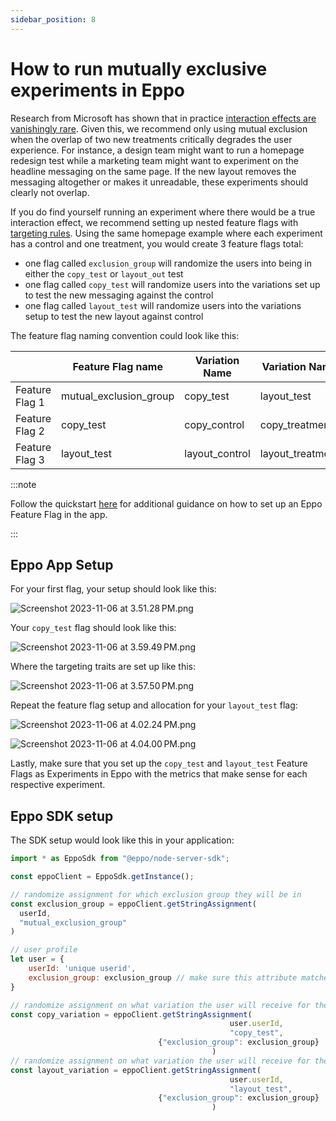 ```yaml
---
sidebar_position: 8
---
```


# How to run mutually exclusive experiments in Eppo

Research from Microsoft has shown that in practice [interaction effects are vanishingly rare](https://www.microsoft.com/en-us/research/group/experimentation-platform-exp/articles/a-b-interactions-a-call-to-relax/). Given this, we recommend only using mutual exclusion when the overlap of two new treatments critically degrades the user experience. For instance, a design team might want to run a homepage redesign test while a marketing team might want to experiment on the headline messaging on the same page. If the new layout removes the messaging altogether or makes it unreadable, these experiments should clearly not overlap.

If you do find yourself running an experiment where there would be a true interaction effect, we recommend setting up nested feature flags with [targeting rules](/feature-flagging/targeting). Using the same homepage example where each experiment has a control and one treatment, you would create 3 feature flags total:

- one flag called `exclusion_group` will randomize the users into being in either the `copy_test` or `layout_out` test
- one flag called `copy_test` will randomize users into the variations set up to test the new messaging against the control
- one flag called `layout_test` will randomize users into the variations setup to test the new layout against control

The feature flag naming convention could look like this:

|  | Feature Flag name | Variation Name | Variation Name |
| --- | --- | --- | --- |
| Feature Flag 1 | mutual_exclusion_group | copy_test | layout_test |
| Feature Flag 2 | copy_test | copy_control | copy_treatment |
| Feature Flag 3 | layout_test | layout_control | layout_treatment |

:::note

Follow the quickstart [here](/feature-flag-quickstart/) for additional guidance on how to set up an Eppo Feature Flag in the app.

:::

## Eppo App Setup

For your first flag, your setup should look like this:

![Screenshot 2023-11-06 at 3.51.28 PM.png](/img/guides/mutually-exclusive-experiments/exclusion-group-flag-setup.png)

Your `copy_test` flag should look like this:

![Screenshot 2023-11-06 at 3.59.49 PM.png](/img/guides/mutually-exclusive-experiments/copy-test-flag-setup.png)

Where the targeting traits are set up like this:

![Screenshot 2023-11-06 at 3.57.50 PM.png](/img/guides/mutually-exclusive-experiments/copy-test-targeting-rules-setup.png)

Repeat the feature flag setup and allocation for your `layout_test` flag:

![Screenshot 2023-11-06 at 4.02.24 PM.png](/img/guides/mutually-exclusive-experiments/layout-test-flag-setup.png)

![Screenshot 2023-11-06 at 4.04.00 PM.png](/img/guides/mutually-exclusive-experiments/layout-test-targeting-rules-setup.png)

Lastly, make sure that you set up the `copy_test` and `layout_test` Feature Flags as Experiments in Eppo with the metrics that make sense for each respective experiment.

## Eppo SDK setup

The SDK setup would look like this in your application:

```javascript
import * as EppoSdk from "@eppo/node-server-sdk";

const eppoClient = EppoSdk.getInstance();

// randomize assignment for which exclusion group they will be in
const exclusion_group = eppoClient.getStringAssignment(
  userId,
  "mutual_exclusion_group"
)

// user profile
let user = {
	userId: 'unique userid',
	exclusion_group: exclusion_group // make sure this attribute matches with the targeting traits you define in Eppo
}

// randomize assignment on what variation the user will receive for the Copy Test
const copy_variation = eppoClient.getStringAssignment(
												 user.userId,
												 "copy_test",
				                 {"exclusion_group": exclusion_group}
											 )
// randomize assignment on what variation the user will receive for the Layout Test
const layout_variation = eppoClient.getStringAssignment(
												 user.userId,
												 "layout_test",
				                 {"exclusion_group": exclusion_group}
											 )
```
